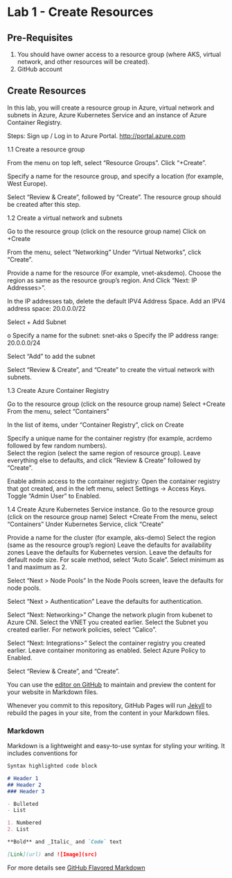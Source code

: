 # Lab 1 - Create Resources

## Pre-Requisites

1.	You should have owner access to a resource group (where AKS, virtual network, and other resources will be created). 
2.	GitHub account 

## Create Resources

In this lab, you will create a resource group in Azure, virtual network and subnets in Azure, Azure Kubernetes Service and an instance of Azure Container Registry.  

Steps: 
Sign up / Log in to Azure Portal.
http://portal.azure.com 

1.1 Create a resource group 

From the menu on top left, select “Resource Groups”. Click “+Create”.

 

Specify a name for the resource group, and specify a location (for example, West Europe). 

 

Select “Review & Create”, followed by “Create”. The resource group should be created after this step.  

1.2 Create a virtual network and subnets 

Go to the resource group (click on the resource group name) 
Click on +Create

From the menu, select “Networking”
Under “Virtual Networks”, click “Create”. 

 


Provide a name for the resource (For example, vnet-aksdemo). Choose the region as same as the resource group’s region. And Click “Next: IP Addresses>”.

  

In the IP addresses tab, delete the default IPV4 Address Space. 
Add an IPV4 address space: 20.0.0.0/22

Select + Add Subnet 

o	Specify a name for the subnet:  snet-aks
o	Specify the IP address range: 20.0.0.0/24

Select “Add” to add the subnet

 
 

Select “Review & Create”, and “Create” to create the virtual network with subnets. 

1.3 Create Azure Container Registry 

Go to the resource group (click on the resource group name) 
Select +Create
From the menu, select “Containers”
 


In the list of items, under “Container Registry”, click on Create

 

Specify a unique name for the container registry (for example, acrdemo followed by few random numbers).  
Select the region (select the same region of resource group). 
Leave everything else to defaults, and click “Review & Create” followed by “Create”.

 

Enable admin access to the container registry: 
Open the container registry that got created, and in the left menu, select Settings -> Access Keys. 
Toggle “Admin User” to Enabled. 
 

1.4	Create Azure Kubernetes Service instance. 
Go to the resource group (click on the resource group name) 
Select  +Create
From the menu, select “Containers”
Under Kubernetes Service, click “Create”

 


Provide a name for the cluster (for example, aks-demo)
Select the region (same as the resource group’s region)
Leave the defaults for availability zones
Leave the defaults for Kubernetes version. 
Leave the defaults for default node size. 
For scale method, select “Auto Scale”. Select minimum as 1 and maximum as 2. 
 

Select “Next > Node Pools”
In the Node Pools screen, leave the defaults for node pools. 

 

Select “Next > Authentication”
Leave the defaults for authentication. 

 

Select “Next: Networking>”
Change the network plugin from kubenet to Azure CNI. 
Select the VNET you created earlier. 
Select the Subnet you created earlier.
For network policies, select “Calico”. 
 

Select “Next: Integrations>”
Select the container registry you created earlier. 
Leave container monitoring as enabled. 
Select Azure Policy to Enabled. 

 

Select “Review & Create”, and “Create”. 



You can use the [editor on GitHub](https://github.com/francisnazareth/aksworkshop.github.io/edit/gh-pages/index.md) to maintain and preview the content for your website in Markdown files.

Whenever you commit to this repository, GitHub Pages will run [Jekyll](https://jekyllrb.com/) to rebuild the pages in your site, from the content in your Markdown files.

### Markdown

Markdown is a lightweight and easy-to-use syntax for styling your writing. It includes conventions for

```markdown
Syntax highlighted code block

# Header 1
## Header 2
### Header 3

- Bulleted
- List

1. Numbered
2. List

**Bold** and _Italic_ and `Code` text

[Link](url) and ![Image](src)
```

For more details see [GitHub Flavored Markdown](https://guides.github.com/features/mastering-markdown/)
